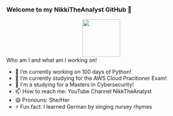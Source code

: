 ### Welcome to my NikkiTheAnalyst GitHub 👋

<div id="header" align="center">
  <img src="https://media.giphy.com/media/p7bz7zIIW2dJemYweL/giphy.gif" width="100"/>
</div>




<!--
**MsNikki-85/MSNikki-85** is a ✨ _special_ ✨ repository because its `README.md` (this file) appears on your GitHub profile.
-->Who am I and what am I working on!

- 🔭 I’m currently working on 100 days of Python! 
- 🌱 I’m currently studying for the AWS Cloud Pracitioner Exam!
- 🤔 I'm a studying for a Masters in Cybersecurity!
- 📫 How to reach me: YouTube Channel NikkTheAnalyst
- 😄 Pronouns: She/Her
- ⚡ Fun fact: I learned German by singing nursey rhymes

